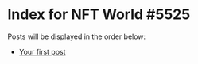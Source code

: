 # Index for NFT World #5525
Posts will be displayed in the order below:

- [Your first post](./001-first.md)

